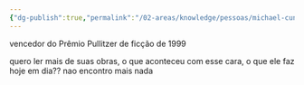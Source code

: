 ```yaml
---
{"dg-publish":true,"permalink":"/02-areas/knowledge/pessoas/michael-cunningham/","tags":["autores"]}
---
```



vencedor do Prêmio Pullitzer de ficção de 1999

quero ler mais de suas obras, o que aconteceu com esse cara, o que ele faz hoje em dia?? nao encontro mais nada